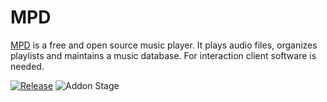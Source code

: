 # MPD

[MPD](https://www.musicpd.org/) is a free and open source music player. It plays audio files, organizes playlists and maintains a music database. For interaction client software is needed.

[![Release][release-badge]][release]
![Addon Stage][stage-badge]

[stage-badge]: https://img.shields.io/badge/Addon%20stage-stable-green.svg

[release-badge]: https://img.shields.io/badge/version-v1.7.6-blue.svg
[release]: https://github.com/HomeAssistant-Addons/mpd/tree/v1.7.6




